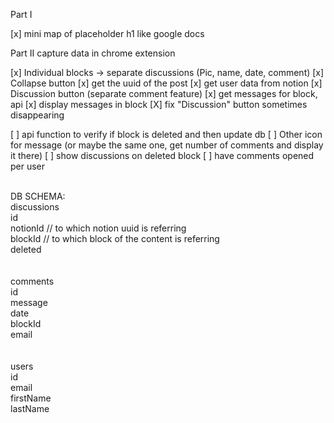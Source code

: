 Part I

[x] mini map of placeholder h1 like google docs

Part II
capture data in chrome extension

[x] Individual blocks -> separate discussions (Pic, name, date, comment)
[x] Collapse button
[x] get the uuid of the post
[x] get user data from notion
[x] Discussion button (separate comment feature)
[x] get messages for block, api
[x] display messages in block
[X] fix "Discussion" button sometimes disappearing

[ ] api function to verify if block is deleted and then update db
[ ] Other icon for message (or maybe the same one, get number of comments and display it there)
[ ] show discussions on deleted block
[ ] have comments opened per user

<br>
DB SCHEMA:<br>
discussions<br>
id<br>
notionId // to which notion uuid is referring<br>
blockId // to which block of the content is referring<br>
deleted<br>
<br><br>
comments<br>
id<br>
message<br>
date<br>
blockId<br>
email<br>
<br><br>
users<br>
id<br>
email<br>
firstName<br>
lastName<br>
